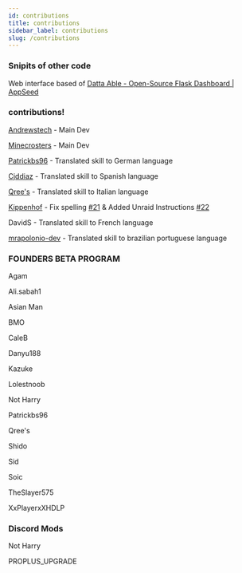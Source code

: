 ```yaml
---
id: contributions
title: contributions
sidebar_label: contributions
slug: /contributions
---
```


### Snipits of other code

Web interface based of [Datta Able - Open-Source Flask Dashboard | AppSeed](https://appseed.us/admin-dashboards/flask-datta-able)


### contributions!

[Andrewstech](http://www.github/andrewstech.com) - Main Dev

[Minecrosters](https://github.com/minecrosters) - Main Dev

[Patrickbs96](https://github.com/patrickbs96) - Translated skill to German language

[Cjddiaz](https://www.twitch.tv/cjddiaz) - Translated skill to Spanish language

[Qree's](https://www.youtube.com/channel/UCT2UObddu_7e-C9gTtA4gog) - Translated skill to Italian language

[Kippenhof](https://github.com/Kippenhof) - Fix spelling [#21](https://github.com/unofficial-skills/alpha-video/pull/21) & Added Unraid Instructions [#22](https://github.com/unofficial-skills/alpha-video/pull/22)

DavidS - Translated skill to French language

[mrapolonio-dev](https://github.com/mrapolonio-dev) - Translated skill to brazilian portuguese language


### FOUNDERS BETA PROGRAM

Agam

Ali.sabah1

Asian Man

BMO

CaleB

Danyu188

Kazuke

Lolestnoob

Not Harry

Patrickbs96

Qree's 

Shido

Sid

Soic

TheSlayer575

XxPlayerxXHDLP

### Discord Mods

Not Harry 

PROPLUS_UPGRADE
